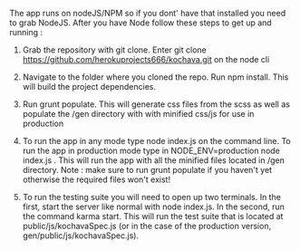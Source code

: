 The app runs on nodeJS/NPM so if you dont' have that installed you need to grab NodeJS. After you have Node follow these steps to get up and running :

1) Grab the repository with git clone. Enter git clone https://github.com/herokuprojects666/kochava.git on the node cli

2) Navigate to the folder where you cloned the repo. Run npm install. This will build the project dependencies.

3) Run grunt populate. This will generate css files from the scss as well as populate the /gen directory with with minified css/js for use in production

4) To run the app in any mode type node index.js on the command line. To run the app in production mode type in NODE_ENV=production node index.js . This will run the app with all the minified files located in /gen directory. Note : make sure to run grunt populate if you haven't yet otherwise the required files won't exist!

5) To run the testing suite you will need to open up two terminals. In the first, start the server like normal with node index.js. In the second, run the command karma start. This will run the test suite that is located at public/js/kochavaSpec.js (or in the case of the production version, gen/public/js/kochavaSpec.js).



